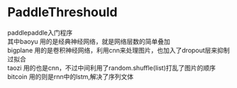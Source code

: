# PaddleThreshould
paddlepaddle入门程序<br>
其中baoyu 用的是经典神经网络，就是网络层数的简单叠加<br>
bigplane 用的是卷积神经网络，利用cnn来处理图片，也加入了dropout层来抑制过拟合<br>
taozi 用的也是cnn，不过中间利用了random.shuffle(list)打乱了图片的顺序<br>
bitcoin 用的则是rnn中的lstm,解决了序列文体
